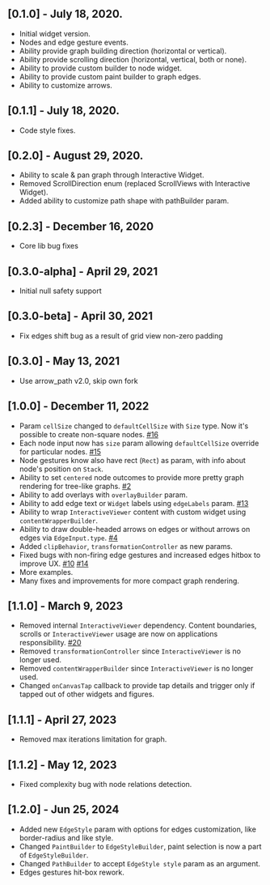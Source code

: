 ## [0.1.0] - July 18, 2020.

* Initial widget version.
* Nodes and edge gesture events.
* Ability provide graph building direction (horizontal or vertical).
* Ability provide scrolling direction (horizontal, vertical, both or none).
* Ability to provide custom builder to node widget.
* Ability to provide custom paint builder to graph edges.
* Ability to customize arrows.

## [0.1.1] - July 18, 2020.

* Code style fixes.

## [0.2.0] - August 29, 2020.

* Ability to scale & pan graph through Interactive Widget.
* Removed ScrollDirection enum (replaced ScrollViews with Interactive Widget).
* Added ability to customize path shape with pathBuilder param.

## [0.2.3] - December 16, 2020

* Core lib bug fixes

## [0.3.0-alpha] - April 29, 2021

* Initial null safety support

## [0.3.0-beta] - April 30, 2021

* Fix edges shift bug as a result of grid view non-zero padding

## [0.3.0] - May 13, 2021

* Use arrow_path v2.0, skip own fork

## [1.0.0] - December 11, 2022

* Param `cellSize` changed to `defaultCellSize` with `Size` type. Now it's possible to create non-square nodes. [#16](https://github.com/lempiy/flutter_graphite/issues/16)
* Each node input now has `size` param allowing `defaultCellSize` override for particular nodes. [#15](https://github.com/lempiy/flutter_graphite/issues/15)
* Node gestures know also have rect (`Rect`) as param, with info about node's position on `Stack`.
* Ability to set `centered` node outcomes to provide more pretty graph rendering for tree-like graphs. [#2](https://github.com/lempiy/flutter_graphite/issues/2)
* Ability to add overlays with `overlayBuilder` param.
* Ability to add edge text or `Widget` labels using `edgeLabels` param. [#13](https://github.com/lempiy/flutter_graphite/issues/13)
* Ability to wrap `InteractiveViewer` content with custom widget using `contentWrapperBuilder`.
* Ability to draw double-headed arrows on edges or without arrows on edges via `EdgeInput.type`. [#4](https://github.com/lempiy/flutter_graphite/issues/4)
* Added `clipBehavior`, `transformationController` as new params.
* Fixed bugs with non-firing edge gestures and increased edges hitbox to improve UX. [#10](https://github.com/lempiy/flutter_graphite/issues/10) [#14](https://github.com/lempiy/flutter_graphite/issues/14)
* More examples.
* Many fixes and improvements for more compact graph rendering.

## [1.1.0] - March 9, 2023

* Removed internal `InteractiveViewer` dependency. Content boundaries, scrolls or `InteractiveViewer` usage are now on applications responsibility. [#20](https://github.com/lempiy/flutter_graphite/issues/20)
* Removed `transformationController` since `InteractiveViewer` is no longer used.
* Removed `contentWrapperBuilder` since `InteractiveViewer` is no longer used.
* Changed `onCanvasTap` callback to provide tap details and trigger only if tapped out of other widgets and figures.

## [1.1.1] - April 27, 2023

* Removed max iterations limitation for graph.

## [1.1.2] - May 12, 2023

* Fixed complexity bug with node relations detection.

## [1.2.0] - Jun 25, 2024

* Added new `EdgeStyle` param with options for edges customization, like border-radius and like style.
* Changed `PaintBuilder` to `EdgeStyleBuilder`, paint selection is now a part of `EdgeStyleBuilder`.
* Changed `PathBuilder` to accept `EdgeStyle style` param as an argument.
* Edges gestures hit-box rework.

